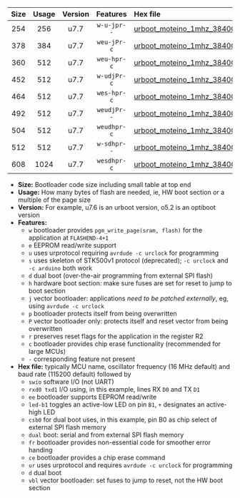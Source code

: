 |Size|Usage|Version|Features|Hex file|
|:-:|:-:|:-:|:-:|:--|
|254|256|u7.7|`w-u-jpr--`|[urboot_moteino_1mhz_38400bps_swio_rxd0_txd1_led+b1_ur_vbl.hex](https://raw.githubusercontent.com/stefanrueger/urboot.hex/main/boards/moteino/fcpu_1mhz/38400_bps/urboot_moteino_1mhz_38400bps_swio_rxd0_txd1_led+b1_ur_vbl.hex)|
|378|384|u7.7|`weu-jPr-c`|[urboot_moteino_1mhz_38400bps_swio_rxd0_txd1_ee_led+b1_fr_ce_ur_vbl.hex](https://raw.githubusercontent.com/stefanrueger/urboot.hex/main/boards/moteino/fcpu_1mhz/38400_bps/urboot_moteino_1mhz_38400bps_swio_rxd0_txd1_ee_led+b1_fr_ce_ur_vbl.hex)|
|360|512|u7.7|`weu-hpr-c`|[urboot_moteino_1mhz_38400bps_swio_rxd0_txd1_ee_led+b1_fr_ce_ur.hex](https://raw.githubusercontent.com/stefanrueger/urboot.hex/main/boards/moteino/fcpu_1mhz/38400_bps/urboot_moteino_1mhz_38400bps_swio_rxd0_txd1_ee_led+b1_fr_ce_ur.hex)|
|452|512|u7.7|`w-udjPr-c`|[urboot_moteino_1mhz_38400bps_swio_rxd0_txd1_led+b1_csb0_dual_fr_ce_ur_vbl.hex](https://raw.githubusercontent.com/stefanrueger/urboot.hex/main/boards/moteino/fcpu_1mhz/38400_bps/urboot_moteino_1mhz_38400bps_swio_rxd0_txd1_led+b1_csb0_dual_fr_ce_ur_vbl.hex)|
|464|512|u7.7|`wes-hpr-c`|[urboot_moteino_1mhz_38400bps_swio_rxd0_txd1_ee_led+b1_fr_ce.hex](https://raw.githubusercontent.com/stefanrueger/urboot.hex/main/boards/moteino/fcpu_1mhz/38400_bps/urboot_moteino_1mhz_38400bps_swio_rxd0_txd1_ee_led+b1_fr_ce.hex)|
|492|512|u7.7|`weudjPr--`|[urboot_moteino_1mhz_38400bps_swio_rxd0_txd1_ee_led+b1_csb0_dual_fr_ur_vbl.hex](https://raw.githubusercontent.com/stefanrueger/urboot.hex/main/boards/moteino/fcpu_1mhz/38400_bps/urboot_moteino_1mhz_38400bps_swio_rxd0_txd1_ee_led+b1_csb0_dual_fr_ur_vbl.hex)|
|504|512|u7.7|`weudhpr-c`|[urboot_moteino_1mhz_38400bps_swio_rxd0_txd1_ee_led+b1_csb0_dual_fr_ce_ur.hex](https://raw.githubusercontent.com/stefanrueger/urboot.hex/main/boards/moteino/fcpu_1mhz/38400_bps/urboot_moteino_1mhz_38400bps_swio_rxd0_txd1_ee_led+b1_csb0_dual_fr_ce_ur.hex)|
|512|512|u7.7|`w-sdhpr--`|[urboot_moteino_1mhz_38400bps_swio_rxd0_txd1_led+b1_csb0_dual_fr.hex](https://raw.githubusercontent.com/stefanrueger/urboot.hex/main/boards/moteino/fcpu_1mhz/38400_bps/urboot_moteino_1mhz_38400bps_swio_rxd0_txd1_led+b1_csb0_dual_fr.hex)|
|608|1024|u7.7|`wesdhpr-c`|[urboot_moteino_1mhz_38400bps_swio_rxd0_txd1_ee_led+b1_csb0_dual_fr_ce.hex](https://raw.githubusercontent.com/stefanrueger/urboot.hex/main/boards/moteino/fcpu_1mhz/38400_bps/urboot_moteino_1mhz_38400bps_swio_rxd0_txd1_ee_led+b1_csb0_dual_fr_ce.hex)|

- **Size:** Bootloader code size including small table at top end
- **Usage:** How many bytes of flash are needed, ie, HW boot section or a multiple of the page size
- **Version:** For example, u7.6 is an urboot version, o5.2 is an optiboot version
- **Features:**
  + `w` bootloader provides `pgm_write_page(sram, flash)` for the application at `FLASHEND-4+1`
  + `e` EEPROM read/write support
  + `u` uses urprotocol requiring `avrdude -c urclock` for programming
  + `s` uses skeleton of STK500v1 protocol (deprecated); `-c urclock` and `-c arduino` both work
  + `d` dual boot (over-the-air programming from external SPI flash)
  + `h` hardware boot section: make sure fuses are set for reset to jump to boot section
  + `j` vector bootloader: applications *need to be patched externally*, eg, using `avrdude -c urclock`
  + `p` bootloader protects itself from being overwritten
  + `P` vector bootloader only: protects itself and reset vector from being overwritten
  + `r` preserves reset flags for the application in the register R2
  + `c` bootloader provides chip erase functionality (recommended for large MCUs)
  + `-` corresponding feature not present
- **Hex file:** typically MCU name, oscillator frequency (16 MHz default) and baud rate (115200 default) followed by
  + `swio` software I/O (not UART)
  + `rxd0 txd1` I/O using, in this example, lines RX `D0` and TX `D1`
  + `ee` bootloader supports EEPROM read/write
  + `led-b1` toggles an active-low LED on pin `B1`, `+` designates an active-high LED
  + `csb0` for dual boot uses, in this example, pin B0 as chip select of external SPI flash memory
  + `dual` boot: serial and from external SPI flash memory
  + `fr` bootloader provides non-essential code for smoother error handing
  + `ce` bootloader provides a chip erase command
  + `ur` uses urprotocol and requires `avrdude -c urclock` for programming
  + `d` dual boot
  + `vbl` vector bootloader: set fuses to jump to reset, not the HW boot section
